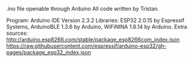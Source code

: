 .ino file openable through Arduino
All code written by Tristan.


Program: Arduino IDE Version 2.3.2
Libraries: ESP32 2.0.15 by Espressif Systems, ArduinoBLE 1.3.6 by Arduino, WiFiNINA 1.8.14 by Arduino.
Extra sources: http://arduino.esp8266.com/stable/package_esp8266com_index.json
https://raw.githubusercontent.com/espressif/arduino-esp32/gh-pages/package_esp32_index.json

